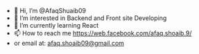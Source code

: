 - 👋 Hi, I’m @AfaqShuaib09
- 👀 I’m interested in Backend and Front site Developing 
- 🌱 I’m currently learning React
- 📫 How to reach me https://web.facebook.com/afaq.shoaib.9/
- or email at: afaq.shoaib09@gmail.com

<!---
AfaqShuaib09/AfaqShuaib09 is a ✨ special ✨ repository because its `README.md` (this file) appears on your GitHub profile.
You can click the Preview link to take a look at your changes.
--->
